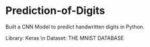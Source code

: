 # Prediction-of-Digits

Built a CNN Model to predict handwritten digits in Python.

Library: Keras \n
Dataset: THE MNIST DATABASE
